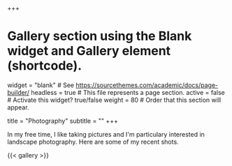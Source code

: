+++
# Gallery section using the Blank widget and Gallery element (shortcode).
widget = "blank"  # See https://sourcethemes.com/academic/docs/page-builder/
headless = true  # This file represents a page section.
active = false  # Activate this widget? true/false
weight = 80  # Order that this section will appear.

title = "Photography"
subtitle = ""
+++

In my free time, I like taking pictures and I'm particulary interested in landscape photography. Here are some of my recent shots.

{{< gallery >}}
